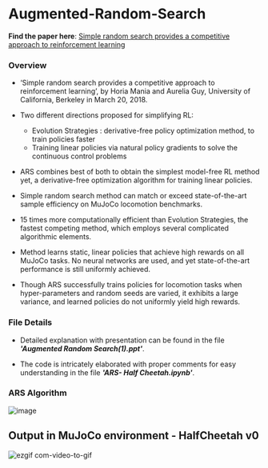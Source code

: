 # Augmented-Random-Search

**Find the paper here**: [Simple random search provides a competitive approach to reinforcement learning](https://arxiv.org/pdf/1803.07055.pdf)

### Overview

* ‘Simple random search provides a competitive approach to reinforcement learning’, by Horia Mania and Aurelia Guy, University of California, Berkeley in March 20, 2018.

* Two different directions proposed for simplifying RL: 
  - Evolution Strategies : derivative-free policy optimization method, to train policies faster
  - Training linear policies via natural policy gradients to solve the continuous control problems
* ARS combines best of both to obtain the simplest model-free RL method yet, a derivative-free optimization algorithm for training linear policies.
* Simple random search method can match or exceed state-of-the-art sample efficiency on MuJoCo locomotion benchmarks.
* 15 times more computationally efficient than Evolution Strategies, the fastest competing method, which employs several complicated algorithmic elements.
* Method learns static, linear policies that achieve high rewards on all MuJoCo tasks. No neural networks are used, and yet state-of-the-art performance is still uniformly achieved.
* Though ARS successfully trains policies for locomotion tasks when hyper-parameters and random seeds are varied, it exhibits a large variance, and learned policies do not uniformly yield high rewards.


### File Details

* Detailed explanation with presentation can be found in the file **_'Augmented Random Search(1).ppt'_**.
 
* The code is intricately elaborated with proper comments for easy understanding in the file **_'ARS- Half Cheetah.ipynb'_**.
 

### ARS Algorithm

![image](https://user-images.githubusercontent.com/26281528/52167728-a40c3180-2745-11e9-96fb-7c7d824d20a9.png)


## Output in MuJoCo environment - HalfCheetah v0

![ezgif com-video-to-gif](https://user-images.githubusercontent.com/26281528/52167871-d454cf80-2747-11e9-89c4-e5a28df196d5.gif)
